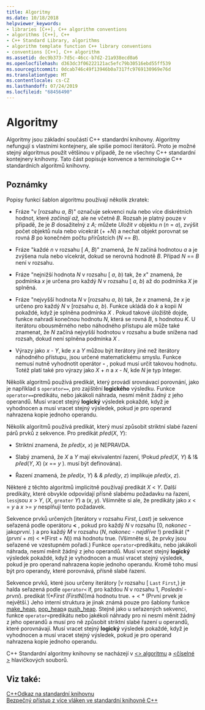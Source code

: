 ```yaml
---
title: Algoritmy
ms.date: 10/18/2018
helpviewer_keywords:
- libraries [C++], C++ algorithm conventions
- algorithms [C++], C++
- C++ Standard Library, algorithms
- algorithm template function C++ library conventions
- conventions [C++], C++ algorithm
ms.assetid: dec9b373-7d5c-46cc-b7d2-21a938ecd0a6
ms.openlocfilehash: d363dc3f06222121ac5efc79b30516ebd55ff539
ms.sourcegitcommit: 0dcab746c49f13946b0a7317fc9769130969e76d
ms.translationtype: MT
ms.contentlocale: cs-CZ
ms.lasthandoff: 07/24/2019
ms.locfileid: "68456490"
---
```

# <a name="algorithms"></a>Algoritmy

Algoritmy jsou základní součástí C++ standardní knihovny. Algoritmy nefungují s vlastními kontejnery, ale spíše pomocí iterátorů. Proto je možné stejný algoritmus použít většinou v případě, že ne všechny C++ standardní kontejnery knihovny. Tato část popisuje konvence a terminologie C++ standardních algoritmů knihovny.

## <a name="remarks"></a>Poznámky

Popisy funkcí šablon algoritmu používají několik zkratek:

- Fráze "v \[rozsahu *a*, *B*)" označuje sekvenci nula nebo více diskrétních hodnot, které *začínají až,* ale ne včetně *B*. Rozsah je platný pouze v případě, že je *B* dosažitelný z *A;* můžete *Uložit v* objektu *n* (*n* = *a*), zvýšit počet objektů nula nebo vícekrát (+ +*N*) a nechat objekt porovnat se rovná *B* po konečném počtu přírůstcích (*N* == *B*).

- Fráze "každé *n* v rozsahu \[ *A*, *B*)" znamená, že *N* začíná hodnotou *a* a je zvýšena nula nebo vícekrát, dokud se nerovná hodnotě *B*. Případ *N* == *B* není v rozsahu.

- Fráze "nejnižší hodnota *N* v rozsahu \[ *a*, *b*) tak, že *x*" znamená, že podmínka *x* je určena pro každý *N* v rozsahu \[ *a*, *b*) až do podmínka *X* je splněná.

- Fráze "nejvyšší hodnota *N* v \[rozsahu *a*, *b*) tak, že *x* znamená, že *x* je určeno pro každý *N* v \[rozsahu *a*, *b*). Funkce ukládá do *k* a kopii *N* pokaždé, když je splněna podmínka *X* . Pokud takové úložiště dojde, funkce nahradí konečnou hodnotu *N*, která se rovná *B*, s hodnotou *K*. U iterátoru obousměrného nebo náhodného přístupu ale může také znamenat, že *N* začíná nejvyšší hodnotou v rozsahu a bude snížena nad rozsah, dokud není splněna podmínka *X* .

- Výrazy jako *x* - *Y*, kde *x* a *Y* můžou být iterátory jiné než iterátory náhodného přístupu, jsou určené matematickému smyslu. Funkce nemusí nutně vyhodnotit operátor **-** , pokud musí určit takovou hodnotu. Totéž platí také pro výrazy jako *X* + *n* a *x* - *N*, kde *N* je typ Integer.

Několik algoritmů používá predikát, který provádí srovnávací porovnání, jako je například s `operator==`, pro zajištění **logického** výsledku. Funkce `operator==`predikátu, nebo jakákoli náhrada, nesmí měnit žádný z jeho operandů. Musí vracet stejný **logický** výsledek pokaždé, když je vyhodnocen a musí vracet stejný výsledek, pokud je pro operand nahrazena kopie jednoho operandu.

Několik algoritmů používá predikát, který musí způsobit striktní slabé řazení párů prvků z sekvence. Pro predikát *před*(*X*, *Y*):

- Striktní znamená, že *před*(*x*, *x*) je NEPRAVDA.

- Slabý znamená, že *X* a *Y* mají ekvivalentní řazení, \!Pokud *před*(*X*, *Y*) & \!& *před*(*Y*, *X*) (*x* == *y* ). musí být definována).

- Řazení znamená, že *před*(*x*, *Y*) & *& před*(*y*, *z*) implikuje *před*(*x*, *z*).

Některé z těchto algoritmů implicitně používají predikát *X* \< *Y*. Další predikáty, které obvykle odpovídají přísně slabému požadavku na řazení, `less`jsou *x* > *Y*, (*X*, `greater` *Y*) a (*x*, *y*). Všimněte si ale, že predikáty jako *x* \< =  *y* a *x* >= *y* nesplňují tento požadavek.

Sekvence prvků určených \[iterátory v rozsahu *First*, *Last*) je sekvence seřazená podle operátoru **<** , pokud pro každý *N* v rozsahu \[0, *nakonec* - jako*první.* ) a pro každý *M* v rozsahu (*N*, *nakonec* - *nejdříve* \!) predikát (\*(*první* + *m*) < \*(First + *N*)) má hodnotu true. (Všimněte si, že prvky jsou seřazené ve vzestupném pořadí.) Funkce `operator<`predikátu, nebo jakákoli náhrada, nesmí měnit žádný z jeho operandů. Musí vracet stejný **logický** výsledek pokaždé, když je vyhodnocen a musí vracet stejný výsledek, pokud je pro operand nahrazena kopie jednoho operandu. Kromě toho musí být pro operandy, které porovnává, přísně slabé řazení.

Sekvence prvků, které jsou určeny iterátory \[v rozsahu \[ `Last` `First`,) je halda seřazená podle `operator<` if, pro každou *N* v rozsahu 1, *Poslední* - *první*). predikát \!(\*_First_ *(First*N))má hodnotu true. +  < \* (První prvek je největší.) Jeho interní struktura je jinak známá pouze pro šablony funkce [make_heap](../standard-library/algorithm-functions.md#make_heap), [pop_heap](../standard-library/algorithm-functions.md#pop_heap)a [push_heap](../standard-library/algorithm-functions.md#push_heap). Stejně jako u seřazených sekvencí, funkce `operator<`predikátu nebo jakékoli náhrady pro ni nesmí měnit žádný z jeho operandů a musí pro ně způsobit striktní slabé řazení u operandů, které porovnávají. Musí vracet stejný **logický** výsledek pokaždé, když je vyhodnocen a musí vracet stejný výsledek, pokud je pro operand nahrazena kopie jednoho operandu.

C++ Standardní algoritmy knihovny se nacházejí v [ \<> algoritmu](../standard-library/algorithm.md) a [ \<číselné >](../standard-library/numeric.md) hlavičkových souborů.

## <a name="see-also"></a>Viz také:

[C++Odkaz na standardní knihovnu](../standard-library/cpp-standard-library-reference.md)\
[Bezpečný přístup z více vláken ve standardní knihovně C++](../standard-library/thread-safety-in-the-cpp-standard-library.md)
